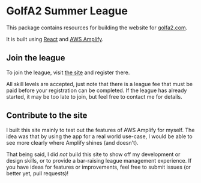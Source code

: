 # GolfA2 Summer League

This package contains resources for building the website for [golfa2.com](https://golfa2.com).

It is built using [React](https://reactjs.org) and [AWS Amplify](https://aws.amazon.com/amplify/).

## Join the league

To join the league, visit [the site](https://golfa2.com) and register there.

All skill levels are accepted, just note that there is a league fee that must be paid before your registration can be completed. If the league has already started, it may be too late to join, but feel free to contact me for details.

## Contribute to the site

I built this site mainly to test out the features of AWS Amplify for myself. The idea was that by using the app for a real world use-case, I would be able to see more clearly where Amplify shines (and doesn't).

That being said, I did _not_ build this site to show off my development or design skills, or to provide a bar-raising league management experience. If you have ideas for features or improvements, feel free to submit issues (or better yet, pull requests)!
